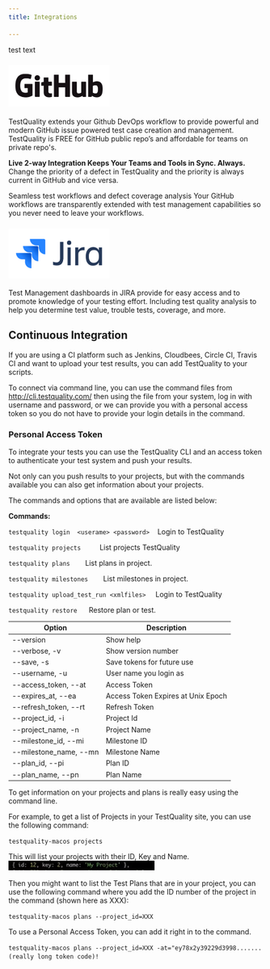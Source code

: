 ```yaml
---
title: Integrations

---
```


test text

### <img src="/static/img/GitHub_Logo.png" alt="GitHub" width="200"/>

TestQuality extends your Github DevOps workflow to provide powerful and modern GitHub issue powered test case creation and management. TestQuality is FREE for GitHub public repo’s and affordable for teams on private repo's.

**Live 2-way Integration Keeps Your Teams and Tools in Sync. Always.**
Change the priority of a defect in TestQuality and the priority is always current in GitHub and vice versa.

Seamless test workflows and defect coverage analysis
Your GitHub workflows are transparently extended with test management capabilities so you never need to leave your workflows.


### <img src="/static/img/jira_logo.png" alt="JIRA" width="200"/>

Test Management dashboards in JIRA provide for easy access and to promote knowledge of your testing effort. Including test quality analysis to help you determine test value, trouble tests, coverage, and more.


## Continuous Integration

If you are using a CI platform such as Jenkins, Cloudbees, Circle CI, Travis CI and want to upload your test results, you can add TestQuality to your scripts.

To connect via command line, you can use the command files from http://cli.testquality.com/ then using the file from your system, log in with username and password, or we can provide you with a personal access token so you do not have to provide your login details in the command.

### Personal Access Token

To integrate your tests you can use the TestQuality CLI and an access token to authenticate your test system and push your results.

Not only can you push results to your projects, but with the commands available you can also get information about your projects.

The commands and options that are available are listed below:

**Commands:**

`testquality login  <userame> <password>`  &nbsp;&nbsp; Login to TestQuality

`testquality projects   `                 &nbsp;&nbsp; List projects TestQuality

`testquality plans  `                     &nbsp;&nbsp; List plans in project.

`testquality milestones  `               &nbsp;&nbsp;  List milestones in project.

`testquality upload_test_run <xmlfiles> `&nbsp;&nbsp;  Login to TestQuality

`testquality restore `                  &nbsp;&nbsp;   Restore plan or test.

|   Option    	|Description     	|
|---	|---	|
|--version   	|Show help     	|
|--verbose, -v   	|Show version number   	|
|--save, -s   	|Save tokens for future use   	|
|--username, -u   	|User name you login as   	|
|--access_token, --at   	|Access Token   	|
|--expires_at, --ea   	|Access Token Expires at Unix Epoch   	|
|--refresh_token, --rt   	|Refresh Token   	|
|--project_id, -i   	|Project Id   	|
|--project_name, -n   	|Project Name   	|
|--milestone_id, --mi   	|Milestone ID   	|
|--milestone_name, --mn   	|Milestone Name   	|
|--plan_id, --pi   	|Plan ID   	|
|--plan_name, --pn   	|Plan Name   	|



To get information on your projects and plans is really easy using the command line. 

For example, to get a list of Projects in your TestQuality site, you can use the following command:

`testquality-macos projects`

This will list your projects with their ID, Key and Name. ![img.png](img.png)

Then you might want to list the Test Plans that are in your project, you can use the following command where you add the ID number of the project in the command (shown here as XXX):

`testquality-macos plans --project_id=XXX`

To use a Personal Access Token, you can add it right in to the command. 

`testquality-macos plans --project_id=XXX -at="ey78x2y39229d3998....... (really long token code)!`


